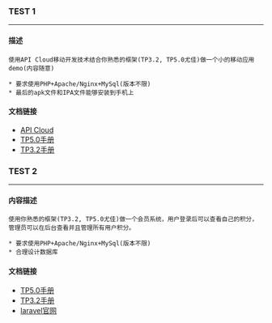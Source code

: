 ### TEST 1
---
#### 描述

    使用API Cloud移动开发技术结合你熟悉的框架(TP3.2, TP5.0尤佳)做一个小的移动应用demo(内容随意)

    * 要求使用PHP+Apache/Nginx+MySql(版本不限)
    * 最后的apk文件和IPA文件能够安装到手机上

#### 文档链接

- [API Cloud](http://www.apicloud.com/)
- [TP5.0手册](https://www.kancloud.cn/manual/thinkphp5)
- [TP3.2手册](https://www.kancloud.cn/manual/thinkphp/1678)


### TEST 2
---
#### 内容描述

    使用你熟悉的框架(TP3.2, TP5.0尤佳)做一个会员系统，用户登录后可以查看自己的积分，管理员可以在后台查看并且管理所有用户积分。

    * 要求使用PHP+Apache/Nginx+MySql(版本不限)
    * 合理设计数据库

#### 文档链接

- [TP5.0手册](https://www.kancloud.cn/manual/thinkphp5)
- [TP3.2手册](https://www.kancloud.cn/manual/thinkphp/1678)
- [laravel官网](https://laravel.com/)
